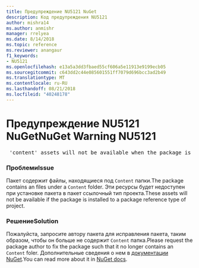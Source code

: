```yaml
---
title: Предупреждение NU5121 NuGet
description: Код предупреждения NU5121
author: mishra14
ms.author: anmishr
manager: rrelyea
ms.date: 8/14/2018
ms.topic: reference
ms.reviewer: anangaur
f1_keywords:
- NU5121
ms.openlocfilehash: e13a5a3dd3fbaed55cf606a5e11913e9199ecb05
ms.sourcegitcommit: c643dd2c44e085601551ff7079d696bcc3ad2b49
ms.translationtype: MT
ms.contentlocale: ru-RU
ms.lasthandoff: 08/21/2018
ms.locfileid: "40248178"
---
```

# <a name="nuget-warning-nu5121"></a><span data-ttu-id="1202d-103">Предупреждение NU5121 NuGet</span><span class="sxs-lookup"><span data-stu-id="1202d-103">NuGet Warning NU5121</span></span>
<pre> 'content' assets will not be available when the package is installed after the migration.</pre>

### <a name="issue"></a><span data-ttu-id="1202d-104">Проблеми</span><span class="sxs-lookup"><span data-stu-id="1202d-104">Issue</span></span>

<span data-ttu-id="1202d-105">Пакет содержит файлы, находящиеся под `Content` папки.</span><span class="sxs-lookup"><span data-stu-id="1202d-105">The package contains an files under a `Content` folder.</span></span> <span data-ttu-id="1202d-106">Эти ресурсы будет недоступен при установке пакета в пакет ссылочный тип проекта.</span><span class="sxs-lookup"><span data-stu-id="1202d-106">These assets will not be available if the package is installed to a package reference type of project.</span></span>


### <a name="solution"></a><span data-ttu-id="1202d-107">Решение</span><span class="sxs-lookup"><span data-stu-id="1202d-107">Solution</span></span>

<span data-ttu-id="1202d-108">Пожалуйста, запросите автору пакета для исправления пакета, таким образом, чтобы он больше не содержит `Content` папка.</span><span class="sxs-lookup"><span data-stu-id="1202d-108">Please request the package author to fix the package such that it no longer contains an `Content` foler.</span></span> <span data-ttu-id="1202d-109">Дополнительные сведения о нем в [документации NuGet](https://docs.microsoft.com/en-us/nuget/reference/migrate-packages-config-to-package-reference).</span><span class="sxs-lookup"><span data-stu-id="1202d-109">You can read more about it in [NuGet docs](https://docs.microsoft.com/en-us/nuget/reference/migrate-packages-config-to-package-reference).</span></span>

